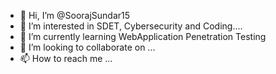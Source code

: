 - 👋 Hi, I’m @SoorajSundar15
- 👀 I’m interested in SDET, Cybersecurity and Coding....
- 🌱 I’m currently learning WebApplication Penetration Testing
- 💞️ I’m looking to collaborate on ...
- 📫 How to reach me ...

<!---
SoorajSundar15/SoorajSundar15 is a ✨ special ✨ repository because its `README.md` (this file) appears on your GitHub profile.
You can click the Preview link to take a look at your changes.
--->
